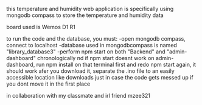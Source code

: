 this temperature and humidity web application is specifically using mongodb compass to store the temperature and humidity data

board used is Wemos D1 R1


to run the code and the database, you must:
-open mongodb compass, connect to localhost
-database used in mongodbcompass is named "library_database3"
-perform npm start on both "Backend" and "admin-dashboard"  chronologically
  nd if npm start doesnt work on admin-dashboard, run npm install on that terminal first and redo npm start again, it should work
afer you download it, separate the .ino file to an easily accessible location like downloads just in case the code gets messed up if you dont move it in the first place


in collaboration with my classmate and irl friend mzee321
